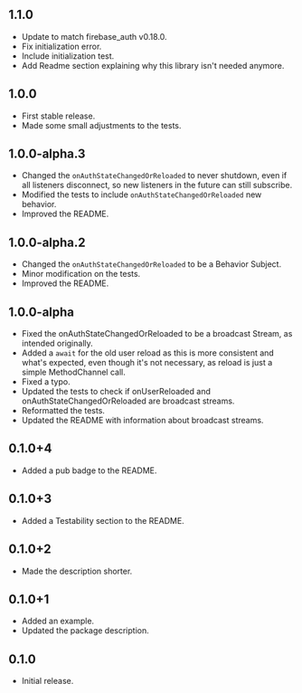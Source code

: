 ## 1.1.0

* Update to match firebase_auth v0.18.0.
* Fix initialization error.
* Include initialization test.
* Add Readme section explaining why this library isn't needed anymore.

## 1.0.0

* First stable release.
* Made some small adjustments to the tests.

## 1.0.0-alpha.3

* Changed the `onAuthStateChangedOrReloaded` to never shutdown, even if all listeners disconnect, so new listeners in the future can still subscribe.
* Modified the tests to include `onAuthStateChangedOrReloaded` new behavior.
* Improved the README.

## 1.0.0-alpha.2

* Changed the `onAuthStateChangedOrReloaded` to be a Behavior Subject.
* Minor modification on the tests.
* Improved the README.

## 1.0.0-alpha

* Fixed the onAuthStateChangedOrReloaded to be a broadcast Stream, as intended originally.
* Added a `await` for the old user reload as this is more consistent and what's expected, even though it's not necessary, as reload is just a simple MethodChannel call.
* Fixed a typo.
* Updated the tests to check if onUserReloaded and onAuthStateChangedOrReloaded are broadcast streams.
* Reformatted the tests.
* Updated the README with information about broadcast streams.

## 0.1.0+4

* Added a pub badge to the README.

## 0.1.0+3

* Added a Testability section to the README.

## 0.1.0+2

* Made the description shorter.

## 0.1.0+1

* Added an example.
* Updated the package description.

## 0.1.0

* Initial release.
